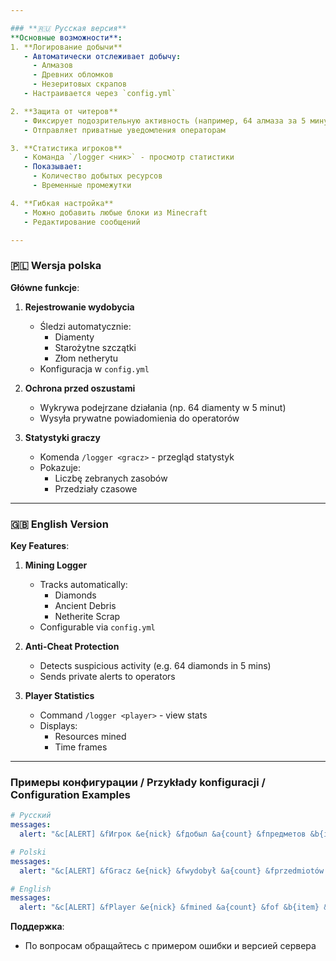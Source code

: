 ```yaml
---

### **🇷🇺 Русская версия**  
**Основные возможности**:  
1. **Логирование добычи**  
   - Автоматически отслеживает добычу:  
     - Алмазов  
     - Древних обломков  
     - Незеритовых скрапов  
   - Настраивается через `config.yml`  

2. **Защита от читеров**  
   - Фиксирует подозрительную активность (например, 64 алмаза за 5 минут)  
   - Отправляет приватные уведомления операторам  

3. **Статистика игроков**  
   - Команда `/logger <ник>` - просмотр статистики  
   - Показывает:  
     - Количество добытых ресурсов  
     - Временные промежутки  

4. **Гибкая настройка**  
   - Можно добавить любые блоки из Minecraft  
   - Редактирование сообщений  

---
```


### **🇵🇱 Wersja polska**  
**Główne funkcje**:  
1. **Rejestrowanie wydobycia**  
   - Śledzi automatycznie:  
     - Diamenty  
     - Starożytne szczątki  
     - Złom netherytu  
   - Konfiguracja w `config.yml`  

2. **Ochrona przed oszustami**  
   - Wykrywa podejrzane działania (np. 64 diamenty w 5 minut)  
   - Wysyła prywatne powiadomienia do operatorów  

3. **Statystyki graczy**  
   - Komenda `/logger <gracz>` - przegląd statystyk  
   - Pokazuje:  
     - Liczbę zebranych zasobów  
     - Przedziały czasowe  
---

### **🇬🇧 English Version**  
**Key Features**:  
1. **Mining Logger**  
   - Tracks automatically:  
     - Diamonds  
     - Ancient Debris  
     - Netherite Scrap  
   - Configurable via `config.yml`  

2. **Anti-Cheat Protection**  
   - Detects suspicious activity (e.g. 64 diamonds in 5 mins)  
   - Sends private alerts to operators  

3. **Player Statistics**  
   - Command `/logger <player>` - view stats  
   - Displays:  
     - Resources mined  
     - Time frames  
---

### **Примеры конфигурации / Przykłady konfiguracji / Configuration Examples**  
```yaml
# Русский
messages:
  alert: "&c[ALERT] &fИгрок &e{nick} &fдобыл &a{count} &fпредметов &b{item} &fза &e{time} сек!"

# Polski
messages:
  alert: "&c[ALERT] &fGracz &e{nick} &fwydobył &a{count} &fprzedmiotów &b{item} &fw &e{time} sekund!"

# English
messages:
  alert: "&c[ALERT] &fPlayer &e{nick} &fmined &a{count} &fof &b{item} &fin &e{time} sec!"
```

**Поддержка**:  
- По вопросам обращайтесь с примером ошибки и версией сервера
